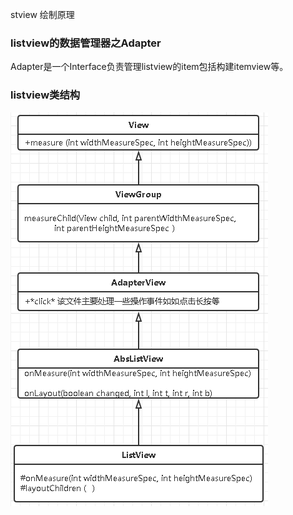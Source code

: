 stview 绘制原理
### listview的数据管理器之Adapter
Adapter是一个Interface负责管理listview的item包括构建itemview等。
### listview类结构
![listview类图](../resPictures/listview.png)
